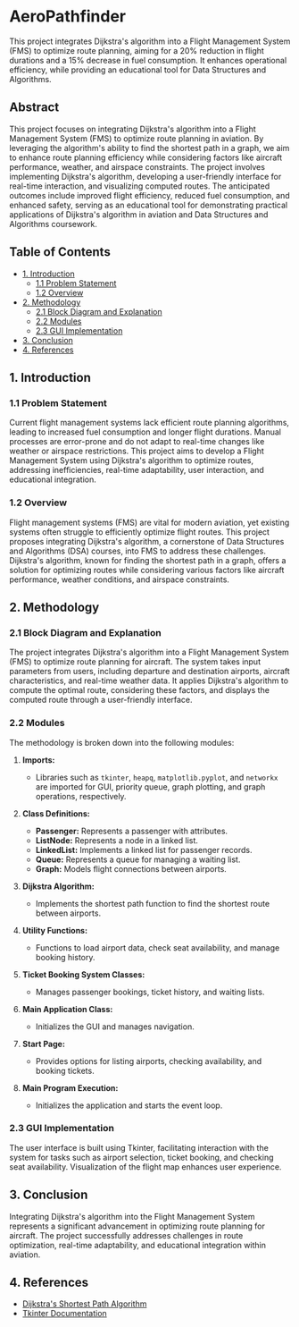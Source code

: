 # AeroPathfinder
This project integrates Dijkstra's algorithm into a Flight Management System (FMS) to optimize route planning, aiming for a 20% reduction in flight durations and a 15% decrease in fuel consumption. It enhances operational efficiency, while providing an educational tool for Data Structures and Algorithms.

## Abstract
This project focuses on integrating Dijkstra's algorithm into a Flight Management System (FMS) to optimize route planning in aviation. By leveraging the algorithm's ability to find the shortest path in a graph, we aim to enhance route planning efficiency while considering factors like aircraft performance, weather, and airspace constraints. The project involves implementing Dijkstra's algorithm, developing a user-friendly interface for real-time interaction, and visualizing computed routes. The anticipated outcomes include improved flight efficiency, reduced fuel consumption, and enhanced safety, serving as an educational tool for demonstrating practical applications of Dijkstra's algorithm in aviation and Data Structures and Algorithms coursework.

## Table of Contents
- [1. Introduction](#1-introduction)
  - [1.1 Problem Statement](#11-problem-statement)
  - [1.2 Overview](#12-overview)
- [2. Methodology](#2-methodology)
  - [2.1 Block Diagram and Explanation](#21-block-diagram-and-explanation)
  - [2.2 Modules](#22-modules)
  - [2.3 GUI Implementation](#23-gui-implementation)
- [3. Conclusion](#3-conclusion)
- [4. References](#4-references)

## 1. Introduction

### 1.1 Problem Statement
Current flight management systems lack efficient route planning algorithms, leading to increased fuel consumption and longer flight durations. Manual processes are error-prone and do not adapt to real-time changes like weather or airspace restrictions. This project aims to develop a Flight Management System using Dijkstra's algorithm to optimize routes, addressing inefficiencies, real-time adaptability, user interaction, and educational integration.

### 1.2 Overview
Flight management systems (FMS) are vital for modern aviation, yet existing systems often struggle to efficiently optimize flight routes. This project proposes integrating Dijkstra's algorithm, a cornerstone of Data Structures and Algorithms (DSA) courses, into FMS to address these challenges. Dijkstra's algorithm, known for finding the shortest path in a graph, offers a solution for optimizing routes while considering various factors like aircraft performance, weather conditions, and airspace constraints.

## 2. Methodology

### 2.1 Block Diagram and Explanation
The project integrates Dijkstra's algorithm into a Flight Management System (FMS) to optimize route planning for aircraft. The system takes input parameters from users, including departure and destination airports, aircraft characteristics, and real-time weather data. It applies Dijkstra's algorithm to compute the optimal route, considering these factors, and displays the computed route through a user-friendly interface.

### 2.2 Modules
The methodology is broken down into the following modules:

1. **Imports:**
   - Libraries such as `tkinter`, `heapq`, `matplotlib.pyplot`, and `networkx` are imported for GUI, priority queue, graph plotting, and graph operations, respectively.

2. **Class Definitions:**
   - **Passenger:** Represents a passenger with attributes.
   - **ListNode:** Represents a node in a linked list.
   - **LinkedList:** Implements a linked list for passenger records.
   - **Queue:** Represents a queue for managing a waiting list.
   - **Graph:** Models flight connections between airports.

3. **Dijkstra Algorithm:**
   - Implements the shortest path function to find the shortest route between airports.

4. **Utility Functions:**
   - Functions to load airport data, check seat availability, and manage booking history.

5. **Ticket Booking System Classes:**
   - Manages passenger bookings, ticket history, and waiting lists.

6. **Main Application Class:**
   - Initializes the GUI and manages navigation.

7. **Start Page:**
   - Provides options for listing airports, checking availability, and booking tickets.

8. **Main Program Execution:**
   - Initializes the application and starts the event loop.

### 2.3 GUI Implementation
The user interface is built using Tkinter, facilitating interaction with the system for tasks such as airport selection, ticket booking, and checking seat availability. Visualization of the flight map enhances user experience.

## 3. Conclusion
Integrating Dijkstra's algorithm into the Flight Management System represents a significant advancement in optimizing route planning for aircraft. The project successfully addresses challenges in route optimization, real-time adaptability, and educational integration within aviation.

## 4. References
- [Dijkstra's Shortest Path Algorithm](https://www.geeksforgeeks.org/dijkstras-shortest-path-algorithm-greedy-algo-7/)
- [Tkinter Documentation](https://docs.python.org/3/library/tkinter.html)
